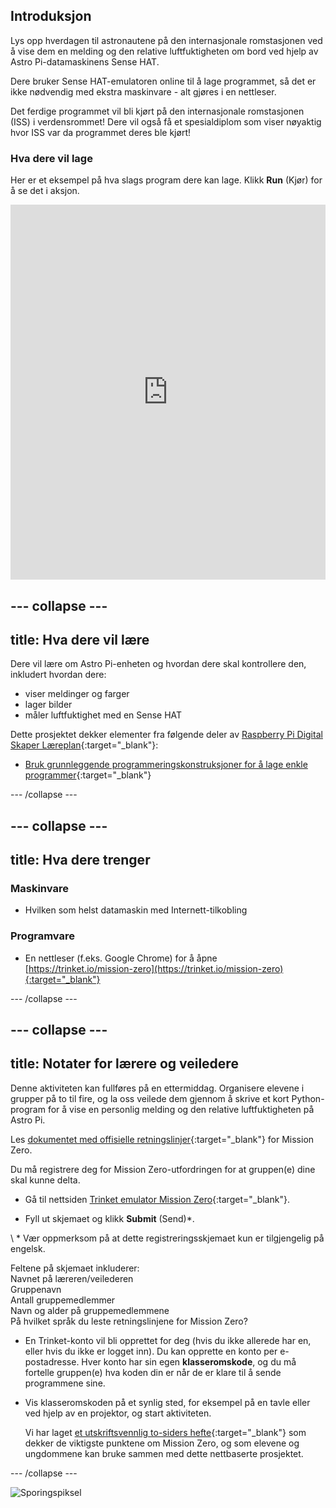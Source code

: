 ## Introduksjon

Lys opp hverdagen til astronautene på den internasjonale romstasjonen ved å vise dem en melding og den relative luftfuktigheten om bord ved hjelp av Astro Pi-datamaskinens Sense HAT.

Dere bruker Sense HAT-emulatoren online til å lage programmet, så det er ikke nødvendig med ekstra maskinvare - alt gjøres i en nettleser.

Det ferdige programmet vil bli kjørt på den internasjonale romstasjonen (ISS) i verdensrommet! Dere vil også få et spesialdiplom som viser nøyaktig hvor ISS var da programmet deres ble kjørt!

### Hva dere vil lage

Her er et eksempel på hva slags program dere kan lage. Klikk **Run** (Kjør) for å se det i aksjon. 
<iframe src="https://trinket.io/embed/python/b92d76c0f3?outputOnly=true&runOption=run&start=result" width="100%" height="600" frameborder="0" marginwidth="0" marginheight="0" allowfullscreen mark="crwd-mark"></iframe> 

--- collapse ---
---
title: Hva dere vil lære
---

Dere vil lære om Astro Pi-enheten og hvordan dere skal kontrollere den, inkludert hvordan dere:

+ viser meldinger og farger
+ lager bilder
+ måler luftfuktighet med en Sense HAT

Dette prosjektet dekker elementer fra følgende deler av [Raspberry Pi Digital Skaper Læreplan](http://rpf.io/curriculum){:target="_blank"}:

+ [Bruk grunnleggende programmeringskonstruksjoner for å lage enkle programmer](https://curriculum.raspberrypi.org/programming/creator/){:target="_blank"}

--- /collapse ---

--- collapse ---
---
title: Hva dere trenger
---

### Maskinvare

+ Hvilken som helst datamaskin med Internett-tilkobling

### Programvare

+ En nettleser (f.eks. Google Chrome) for å åpne [https://trinket.io/mission-zero](https://trinket.io/mission-zero){:target="_blank"}

--- /collapse ---

--- collapse ---
---
title: Notater for lærere og veiledere
---

Denne aktiviteten kan fullføres på en ettermiddag. Organisere elevene i grupper på to til fire, og la oss veilede dem gjennom å skrive et kort Python-program for å vise en personlig melding og den relative luftfuktigheten på Astro Pi.

Les [dokumentet med offisielle retningslinjer](https://astro-pi.org/wp-content/uploads/2018/09/Astro_Pi_Mission_Zero_Guidelines_2018_19_V12_pages.pdf){:target="_blank"} for Mission Zero.

Du må registrere deg for Mission Zero-utfordringen for at gruppen(e) dine skal kunne delta.

+ Gå til nettsiden [Trinket emulator Mission Zero](https://trinket.io/mission-zero){:target="_blank"}.

+ Fyll ut skjemaet og klikk **Submit** (Send)\*.

\ * Vær oppmerksom på at dette registreringsskjemaet kun er tilgjengelig på engelsk.

Feltene på skjemaet inkluderer:  
Navnet på læreren/veilederen  
Gruppenavn  
Antall gruppemedlemmer  
Navn og alder på gruppemedlemmene  
På hvilket språk du leste retningslinjene for Mission Zero?

+ En Trinket-konto vil bli opprettet for deg (hvis du ikke allerede har en, eller hvis du ikke er logget inn). Du kan opprette en konto per e-postadresse. Hver konto har sin egen **klasseromskode**, og du må fortelle gruppen(e) hva koden din er når de er klare til å sende programmene sine.

+ Vis klasseromskoden på et synlig sted, for eksempel på en tavle eller ved hjelp av en projektor, og start aktiviteten.
    
    Vi har laget [et utskriftsvennlig to-siders hefte](https://astro-pi.org/astro_pi_mission_zero_project_print_out_v10_print/){:target="_blank"} som dekker de viktigste punktene om Mission Zero, og som elevene og ungdommene kan bruke sammen med dette nettbaserte prosjektet.

--- /collapse ---

![Sporingspiksel](https://code.org/api/hour/begin_raspberrypi_astropi.png)
